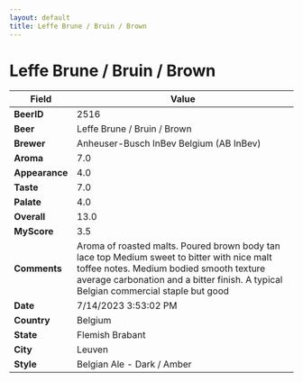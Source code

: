 ```yaml
---
layout: default
title: Leffe Brune / Bruin / Brown
---
```


# Leffe Brune / Bruin / Brown

| Field         | Value     |
|---------------|-----------|
| **BeerID** | 2516 |
| **Beer** | Leffe Brune / Bruin / Brown |
| **Brewer** | Anheuser-Busch InBev Belgium (AB InBev) |
| **Aroma** | 7.0 |
| **Appearance** | 4.0 |
| **Taste** | 7.0 |
| **Palate** | 4.0 |
| **Overall** | 13.0 |
| **MyScore** | 3.5 |
| **Comments** | Aroma of roasted malts. Poured brown body tan lace top Medium sweet to bitter with nice malt toffee notes. Medium bodied smooth texture average carbonation and a bitter finish. A typical Belgian commercial staple but good  |
| **Date** | 7/14/2023 3:53:02 PM |
| **Country** | Belgium |
| **State** | Flemish Brabant |
| **City** | Leuven |
| **Style** | Belgian Ale - Dark / Amber |
